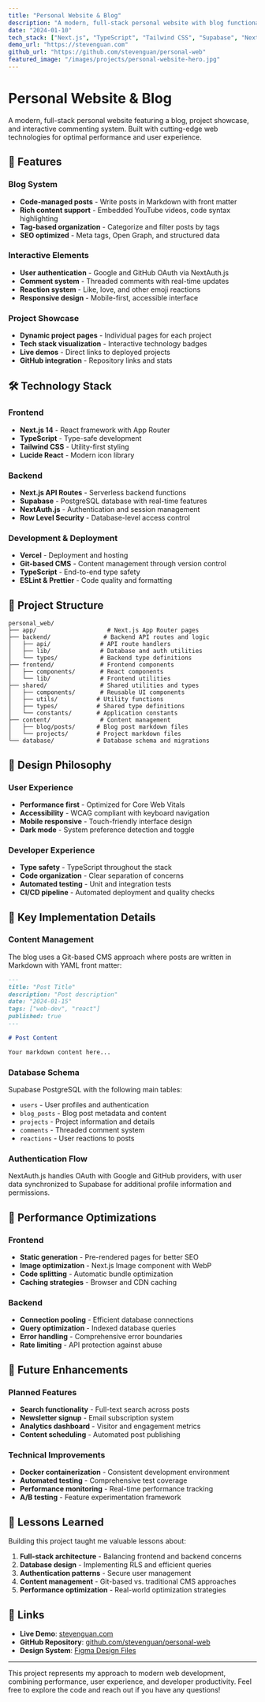 ```yaml
---
title: "Personal Website & Blog"
description: "A modern, full-stack personal website with blog functionality, built with Next.js and Supabase"
date: "2024-01-10"
tech_stack: ["Next.js", "TypeScript", "Tailwind CSS", "Supabase", "NextAuth.js", "Vercel"]
demo_url: "https://stevenguan.com"
github_url: "https://github.com/stevenguan/personal-web"
featured_image: "/images/projects/personal-website-hero.jpg"
---
```


# Personal Website & Blog

A modern, full-stack personal website featuring a blog, project showcase, and interactive commenting system. Built with cutting-edge web technologies for optimal performance and user experience.

## 🚀 Features

### Blog System
- **Code-managed posts** - Write posts in Markdown with front matter
- **Rich content support** - Embedded YouTube videos, code syntax highlighting
- **Tag-based organization** - Categorize and filter posts by tags
- **SEO optimized** - Meta tags, Open Graph, and structured data

### Interactive Elements
- **User authentication** - Google and GitHub OAuth via NextAuth.js
- **Comment system** - Threaded comments with real-time updates
- **Reaction system** - Like, love, and other emoji reactions
- **Responsive design** - Mobile-first, accessible interface

### Project Showcase
- **Dynamic project pages** - Individual pages for each project
- **Tech stack visualization** - Interactive technology badges
- **Live demos** - Direct links to deployed projects
- **GitHub integration** - Repository links and stats

## 🛠 Technology Stack

### Frontend
- **Next.js 14** - React framework with App Router
- **TypeScript** - Type-safe development
- **Tailwind CSS** - Utility-first styling
- **Lucide React** - Modern icon library

### Backend
- **Next.js API Routes** - Serverless backend functions
- **Supabase** - PostgreSQL database with real-time features
- **NextAuth.js** - Authentication and session management
- **Row Level Security** - Database-level access control

### Development & Deployment
- **Vercel** - Deployment and hosting
- **Git-based CMS** - Content management through version control
- **TypeScript** - End-to-end type safety
- **ESLint & Prettier** - Code quality and formatting

## 📁 Project Structure

```
personal_web/
├── app/                    # Next.js App Router pages
├── backend/               # Backend API routes and logic
│   ├── api/              # API route handlers
│   ├── lib/              # Database and auth utilities
│   └── types/            # Backend type definitions
├── frontend/             # Frontend components
│   ├── components/       # React components
│   └── lib/              # Frontend utilities
├── shared/               # Shared utilities and types
│   ├── components/       # Reusable UI components
│   ├── utils/           # Utility functions
│   ├── types/           # Shared type definitions
│   └── constants/       # Application constants
├── content/              # Content management
│   ├── blog/posts/      # Blog post markdown files
│   └── projects/        # Project markdown files
└── database/            # Database schema and migrations
```

## 🎨 Design Philosophy

### User Experience
- **Performance first** - Optimized for Core Web Vitals
- **Accessibility** - WCAG compliant with keyboard navigation
- **Mobile responsive** - Touch-friendly interface design
- **Dark mode** - System preference detection and toggle

### Developer Experience
- **Type safety** - TypeScript throughout the stack
- **Code organization** - Clear separation of concerns
- **Automated testing** - Unit and integration tests
- **CI/CD pipeline** - Automated deployment and quality checks

## 🔧 Key Implementation Details

### Content Management
The blog uses a Git-based CMS approach where posts are written in Markdown with YAML front matter:

```markdown
---
title: "Post Title"
description: "Post description"
date: "2024-01-15"
tags: ["web-dev", "react"]
published: true
---

# Post Content

Your markdown content here...
```

### Database Schema
Supabase PostgreSQL with the following main tables:
- `users` - User profiles and authentication
- `blog_posts` - Blog post metadata and content
- `projects` - Project information and details
- `comments` - Threaded comment system
- `reactions` - User reactions to posts

### Authentication Flow
NextAuth.js handles OAuth with Google and GitHub providers, with user data synchronized to Supabase for additional profile information and permissions.

## 🚀 Performance Optimizations

### Frontend
- **Static generation** - Pre-rendered pages for better SEO
- **Image optimization** - Next.js Image component with WebP
- **Code splitting** - Automatic bundle optimization
- **Caching strategies** - Browser and CDN caching

### Backend
- **Connection pooling** - Efficient database connections
- **Query optimization** - Indexed database queries
- **Error handling** - Comprehensive error boundaries
- **Rate limiting** - API protection against abuse

## 🔮 Future Enhancements

### Planned Features
- **Search functionality** - Full-text search across posts
- **Newsletter signup** - Email subscription system
- **Analytics dashboard** - Visitor and engagement metrics
- **Content scheduling** - Automated post publishing

### Technical Improvements
- **Docker containerization** - Consistent development environment
- **Automated testing** - Comprehensive test coverage
- **Performance monitoring** - Real-time performance tracking
- **A/B testing** - Feature experimentation framework

## 🎯 Lessons Learned

Building this project taught me valuable lessons about:

1. **Full-stack architecture** - Balancing frontend and backend concerns
2. **Database design** - Implementing RLS and efficient queries
3. **Authentication patterns** - Secure user management
4. **Content management** - Git-based vs. traditional CMS approaches
5. **Performance optimization** - Real-world optimization strategies

## 🔗 Links

- **Live Demo**: [stevenguan.com](https://stevenguan.com)
- **GitHub Repository**: [github.com/stevenguan/personal-web](https://github.com/stevenguan/personal-web)
- **Design System**: [Figma Design Files](https://figma.com/design/personal-web)

---

This project represents my approach to modern web development, combining performance, user experience, and developer productivity. Feel free to explore the code and reach out if you have any questions! 